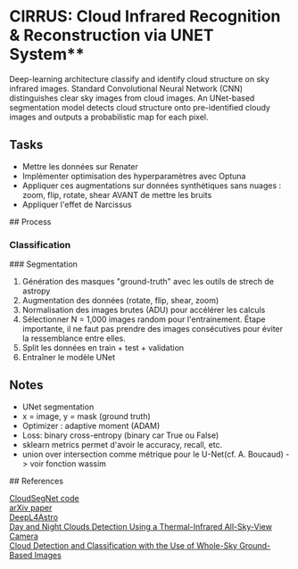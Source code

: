 # **CIRRUS**: Cloud Infrared Recognition & Reconstruction via UNET System**

Deep-learning architecture classify and identify cloud structure on sky infrared images. Standard Convolutional Neural Network (CNN) distinguishes clear sky images from cloud images. An UNet-based segmentation model detects cloud structure onto pre-identified cloudy images and outputs a probabilistic map for each pixel.

## Tasks

- Mettre les données sur Renater
- Implémenter optimisation des hyperparamètres avec Optuna
- Appliquer ces augmentations sur données synthétiques sans nuages : zoom, flip, rotate, shear AVANT de mettre les bruits
- Appliquer l'effet de Narcissus

## Process

### Classification

### Segmentation
1. Génération des masques "ground-truth" avec les outils de strech de astropy
2. Augmentation des données (rotate, flip, shear, zoom)
3. Normalisation des images brutes (ADU) pour accélérer les calculs
4. Sélectionner N = 1,000 images random pour l'entrainement. Étape importante, il ne faut pas prendre des images consécutives pour éviter la ressemblance entre elles.
5. Split les données en train + test + validation
6. Entraîner le modèle UNet

## Notes

- UNet segmentation
- x = image, y = mask (ground truth)
- Optimizer : adaptive moment (ADAM)
- Loss: binary cross-entropy (binary car True ou False)
- sklearn metrics permet d'avoir le accuracy, recall, etc.
- union over intersection comme métrique pour le U-Net(cf. A. Boucaud) -> voir fonction wassim

## References

[CloudSegNet code](https://github.com/Soumyabrata/CloudSegNet) <br>
[arXiv paper](https://arxiv.org/pdf/1904.07979.pdf) <br>
[DeepL4Astro](https://github.com/ASKabalan/deeplearning4astro_tools/blob/master/dltools/batch.py) <br>
[Day and Night Clouds Detection Using a Thermal-Infrared All-Sky-View Camera](https://doi.org/10.3390/rs13091852) <br>
[Cloud Detection and Classification with the Use of Whole-Sky Ground-Based Images]( https://www.researchgate.net/publication/227860342) <br>
